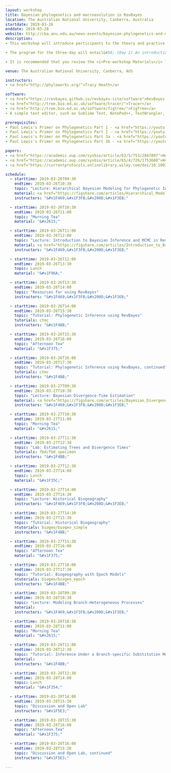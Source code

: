 ```yaml
---
layout: workshop
title: Bayesian phylogenetics and macroevolution in RevBayes
location: The Australian National University, Canberra, Australia
startdate: 2019-03-26
enddate: 2019-03-28
website: http://cba.anu.edu.au/news-events/bayesian-phylogenetics-and-macroevolution-revbayes
description: 
- This workshop will introduce participants to the theory and practice of phylogenetic inference methods for macroevolution using RevBayes. The three-day course is sponsored by the Centre for Biodivesity Analysis at the Australian National University. 

- The program for the three-day will entail&#58; (Day 1) An introduction to RevBayes, MCMC, and basic tree inference; (Day 2) Combining data from fossil and ling taxa and Historical biogeography; (Day 3) Modeling complex processes on trees and discussion/open lab. A detailed schedule is given below. 

- It is recommended that you review the <i>Pre-workshop Materials</i> listed below if you do not already have a strong understanding of likelihood-based phylogenetics, probability, and Bayesian inference. These video lectures are by <a href="https://phylogeny.uconn.edu/">Paul Lewis</a> and provide a clear overview of these topics. Additionally, a list of papers describing RevBayes and graphical models is provided as suggested background reading.

venue: The Australian National University, Canberra, AUS

instructors:
- <a href="http://phyloworks.org/">Tracy Heath</a>

software:
- <a href="https://revbayes.github.io/revbayes-site/software">RevBayes v1.0.10</a> 
- <a href="http://tree.bio.ed.ac.uk/software/tracer/">Tracer</a>
- <a href="http://tree.bio.ed.ac.uk/software/figtree/">FigTree</a>
- A simple text editor, such as Sublime Text, NotePad++, TextWrangler, BBEdit, vim, or emacs 

prerequisites:
- Paul Lewis's Primer on Phylogenetics Part 1 - <a href="https://youtu.be/1r4z0YJq580">Trees & Likelihood</a>
- Paul Lewis's Primer on Phylogenetics Part 2 - <a href="https://youtu.be/UsLeY0wZr4Y">Substitution Models</a>
- Paul Lewis's Primer on Phylogenetics Part 3a - <a href="https://youtu.be/4PWlnNsfz90">Bayesian Statistics & MCMC</a>
- Paul Lewis's Primer on Phylogenetics Part 3b - <a href="https://youtu.be/TLtOS--YwkU">Bayesian Phylogenetics</a>

papers:
- <a href="https://academic.oup.com/sysbio/article/63/5/753/2847897">Höhna et al. (2014). Probabilistic Graphical Model Representation in Phylogenetics.</a>
- <a href="https://academic.oup.com/sysbio/article/65/4/726/1753608">Höhna et al. (2016). RevBayes&#58; Bayesian Phylogenetic Inference Using Graphical Models and an Interactive Model-Specification Language.</a>
- <a href="https://currentprotocols.onlinelibrary.wiley.com/doi/10.1002/cpbi.22">Höhna et al. (2017). Phylogenetic Inference Using RevBayes.</a>

schedule:
  - starttime: 2019-03-26T09:30
    endtime: 2019-03-26T10:30
    topic: "Lecture: Hierarchical Bayesian Modeling for Phylogenetic Inference using RevBayes"
    material: <a href="https://figshare.com/articles/Hierarchical_Modeling_for_Phylogenetic_Inference_using_RevBayes/7886201">Lecture slides</a>
    instructors: "&#x1F469;&#x1F3FB;&#x200D;&#x1F3EB;"

  - starttime: 2019-03-26T10:30
    endtime: 2019-03-26T11:00
    topic: "Morning Tea"
    material: "&#x2615;"

  - starttime: 2019-03-26T11:00
    endtime: 2019-03-26T12:00
    topic: "Lecture: Introduction to Bayesian Inference and MCMC in RevBayes"
    material: <a href="https://figshare.com/articles/Introduction_to_Bayesian_Inference_MCMC_in_RevBayes/7886447">Lecture slides</a>
    instructors: "&#x1F469;&#x1F3FB;&#x200D;&#x1F3EB;"

  - starttime: 2019-03-26T12:00
    endtime: 2019-03-26T13:30
    topic: Lunch
    material: "&#x1F96A;"

  - starttime: 2019-03-26T13:30
    endtime: 2019-03-26T14:00
    topic: "Resources for using RevBayes"
    instructors: "&#x1F469;&#x1F3FB;&#x200D;&#x1F3EB;"

  - starttime: 2019-03-26T14:00
    endtime: 2019-03-26T15:30
    topic: "Tutorial: Phylogenetic Inference using RevBayes"
    tutorials: ctmc
    instructors: "&#x1F4BB;"

  - starttime: 2019-03-26T15:30
    endtime: 2019-03-26T16:00
    topic: "Afternoon Tea"
    material: "&#x1F375;"

  - starttime: 2019-03-26T16:00
    endtime: 2019-03-26T17:30
    topic: "Tutorial: Phylogenetic Inference using RevBayes, continued"
    tutorials: ctmc
    instructors: "&#x1F4BB;"

  - starttime: 2019-03-27T09:30
    endtime: 2019-03-27T10:30
    topic: "Lecture: Bayesian Divergence-Time Estimation"
    material: <a href="https://figshare.com/articles/Bayesian_Divergence-Time_Estimation_Lecture/6849005">Lecture slides</a>
    instructors: "&#x1F469;&#x1F3FB;&#x200D;&#x1F3EB;"

  - starttime: 2019-03-27T10:30
    endtime: 2019-03-27T11:00
    topic: "Morning Tea"
    material: "&#x2615;"

  - starttime: 2019-03-27T11:30
    endtime: 2019-03-27T12:30
    topic: "Lab: Estimating Trees and Divergence Times"
    tutorials: fbd/fbd_specimen
    instructors: "&#x1F4BB;"

  - starttime: 2019-03-27T12:30
    endtime: 2019-03-27T14:00
    topic: Lunch
    material: "&#x1F35C;"

  - starttime: 2019-03-27T14:00
    endtime: 2019-03-27T14:30
    topic: "Lecture: Historical Biogeography"
    instructors: "&#x1F469;&#x1F3FB;&#x200D;&#x1F3EB;"

  - starttime: 2019-03-27T14:30
    endtime: 2019-03-27T15:30
    topic: "Tutorial: Historical Biogeography"
    ntutorials: biogeo/biogeo_simple
    instructors: "&#x1F4BB;"

  - starttime: 2019-03-27T15:30
    endtime: 2019-03-27T16:00
    topic: "Afternoon Tea"
    material: "&#x1F375;"

  - starttime: 2019-03-27T16:00
    endtime: 2019-03-27T17:30
    topic: "Tutorial: Biogeography with Epoch Models"
    ntutorials: biogeo/biogeo_epoch
    instructors: "&#x1F4BB;"

  - starttime: 2019-03-28T09:30
    endtime: 2019-03-28T10:30
    topic: "Lecture: Modeling Branch-Heterogeneous Processes"
    material: 
    instructors: "&#x1F469;&#x1F3FB;&#x200D;&#x1F3EB;"

  - starttime: 2019-03-28T10:30
    endtime: 2019-03-28T11:00
    topic: "Morning Tea"
    material: "&#x2615;"

  - starttime: 2019-03-28T11:00
    endtime: 2019-03-28T12:30
    topic: "Tutorial: Inference Under a Branch-specific Substitution Model"
    material: 
    instructors: "&#x1F4BB;"

  - starttime: 2019-03-28T12:30
    endtime: 2019-03-28T14:00
    topic: Lunch
    material: "&#x1F354;"

  - starttime: 2019-03-28T14:00
    endtime: 2019-03-28T15:30
    topic: "Discussion and Open Lab"
    instructors: "&#x1F5E3;"

  - starttime: 2019-03-28T15:30
    endtime: 2019-03-28T16:00
    topic: "Afternoon Tea"
    material: "&#x1F375;"

  - starttime: 2019-03-28T16:00
    endtime: 2019-03-28T15:30
    topic: "Discussion and Open Lab, continued"
    instructors: "&#x1F5E3;"

---
```


